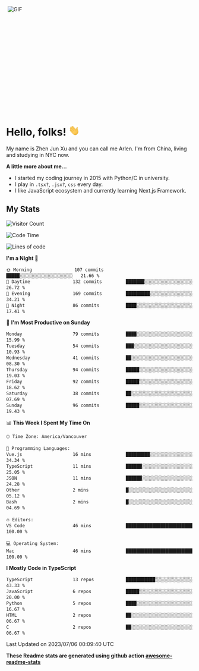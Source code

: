 <img align="right" alt="GIF" src="https://media.giphy.com/media/xUA7bdpLxQhsSQdyog/giphy.gif" width="500" height="320" />

# Hello, folks! <img src="https://raw.githubusercontent.com/arlenxuzj/arlenxuzj/master/assets/wave.gif" width="30px">

My name is Zhen Jun Xu and you can call me Arlen. I'm from China, living and studying in NYC now.

**A little more about me...**

 - I started my coding journey in 2015 with Python/C in university.
 - I play in `.tsx?`, `.jsx?`, `css` every day.
 - I like JavaScript ecosystem and currently learning Next.js Framework.

## My Stats

![Visitor Count](https://komarev.com/ghpvc/?username=arlenxuzj&color=blue&label=Profile+Views)

<!--START_SECTION:waka-->
![Code Time](http://img.shields.io/badge/Code%20Time-3%2C339%20hrs%2022%20mins-blue)

![Lines of code](https://img.shields.io/badge/From%20Hello%20World%20I%27ve%20Written-884.7%20thousand%20lines%20of%20code-blue)

**I'm a Night 🦉** 

```text
🌞 Morning                107 commits         █████░░░░░░░░░░░░░░░░░░░░   21.66 % 
🌆 Daytime                132 commits         ███████░░░░░░░░░░░░░░░░░░   26.72 % 
🌃 Evening                169 commits         █████████░░░░░░░░░░░░░░░░   34.21 % 
🌙 Night                  86 commits          ████░░░░░░░░░░░░░░░░░░░░░   17.41 % 
```
📅 **I'm Most Productive on Sunday** 

```text
Monday                   79 commits          ████░░░░░░░░░░░░░░░░░░░░░   15.99 % 
Tuesday                  54 commits          ███░░░░░░░░░░░░░░░░░░░░░░   10.93 % 
Wednesday                41 commits          ██░░░░░░░░░░░░░░░░░░░░░░░   08.30 % 
Thursday                 94 commits          █████░░░░░░░░░░░░░░░░░░░░   19.03 % 
Friday                   92 commits          █████░░░░░░░░░░░░░░░░░░░░   18.62 % 
Saturday                 38 commits          ██░░░░░░░░░░░░░░░░░░░░░░░   07.69 % 
Sunday                   96 commits          █████░░░░░░░░░░░░░░░░░░░░   19.43 % 
```


📊 **This Week I Spent My Time On** 

```text
🕑︎ Time Zone: America/Vancouver

💬 Programming Languages: 
Vue.js                   16 mins             █████████░░░░░░░░░░░░░░░░   34.34 % 
TypeScript               11 mins             ██████░░░░░░░░░░░░░░░░░░░   25.05 % 
JSON                     11 mins             ██████░░░░░░░░░░░░░░░░░░░   24.28 % 
Other                    2 mins              █░░░░░░░░░░░░░░░░░░░░░░░░   05.12 % 
Bash                     2 mins              █░░░░░░░░░░░░░░░░░░░░░░░░   04.69 % 

🔥 Editors: 
VS Code                  46 mins             █████████████████████████   100.00 % 

💻 Operating System: 
Mac                      46 mins             █████████████████████████   100.00 % 
```

**I Mostly Code in TypeScript** 

```text
TypeScript               13 repos            ███████████░░░░░░░░░░░░░░   43.33 % 
JavaScript               6 repos             █████░░░░░░░░░░░░░░░░░░░░   20.00 % 
Python                   5 repos             ████░░░░░░░░░░░░░░░░░░░░░   16.67 % 
HTML                     2 repos             ██░░░░░░░░░░░░░░░░░░░░░░░   06.67 % 
C                        2 repos             ██░░░░░░░░░░░░░░░░░░░░░░░   06.67 % 
```




 Last Updated on 2023/07/06 00:09:40 UTC
<!--END_SECTION:waka-->

**These Readme stats are generated using github action [awesome-readme-stats](https://github.com/anmol098/waka-readme-stats)**

